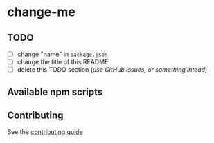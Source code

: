 # change-me

## TODO

-   [ ] change "name" in `package.json`
-   [ ] change the title of this README
-   [ ] delete this TODO section (_use GitHub issues, or something intead_)

## Available npm scripts

## Contributing

See the [contributing guide][contributing]

[contributing]: ./.github/CONTRIBUTING.md
